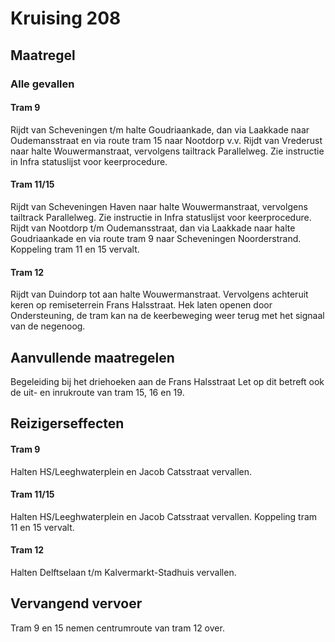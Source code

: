 # Kruising 208
## Maatregel
### Alle gevallen

#### Tram 9
Rijdt van Scheveningen t/m halte Goudriaankade, dan via Laakkade naar Oudemansstraat en via route tram 15 naar Nootdorp v.v.
Rijdt van Vrederust naar halte Wouwermanstraat, vervolgens tailtrack Parallelweg. Zie instructie in Infra statuslijst voor keerprocedure.

#### Tram 11/15
Rijdt van Scheveningen Haven naar halte Wouwermanstraat, vervolgens tailtrack Parallelweg. Zie instructie in Infra statuslijst voor keerprocedure.
Rijdt van Nootdorp t/m Oudemansstraat, dan via Laakkade naar halte Goudriaankade en via route tram 9 naar Scheveningen Noorderstrand. Koppeling tram 11 en 15 vervalt.

#### Tram 12
Rijdt van Duindorp tot aan halte Wouwermanstraat. Vervolgens achteruit keren op remiseterrein Frans Halsstraat. Hek laten openen door Ondersteuning, de tram kan na de keerbeweging weer terug met het signaal van de negenoog.

## Aanvullende maatregelen
Begeleiding bij het driehoeken aan de Frans Halsstraat
Let op dit betreft ook de uit- en inrukroute van tram 15, 16 en 19.

## Reizigerseffecten

#### Tram 9
Halten HS/Leeghwaterplein en Jacob Catsstraat vervallen.

#### Tram 11/15
Halten HS/Leeghwaterplein en Jacob Catsstraat vervallen. Koppeling tram 11 en 15 vervalt.

#### Tram 12
Halten Delftselaan t/m Kalvermarkt-Stadhuis vervallen.

## Vervangend vervoer
Tram 9 en 15 nemen centrumroute van tram 12 over.
